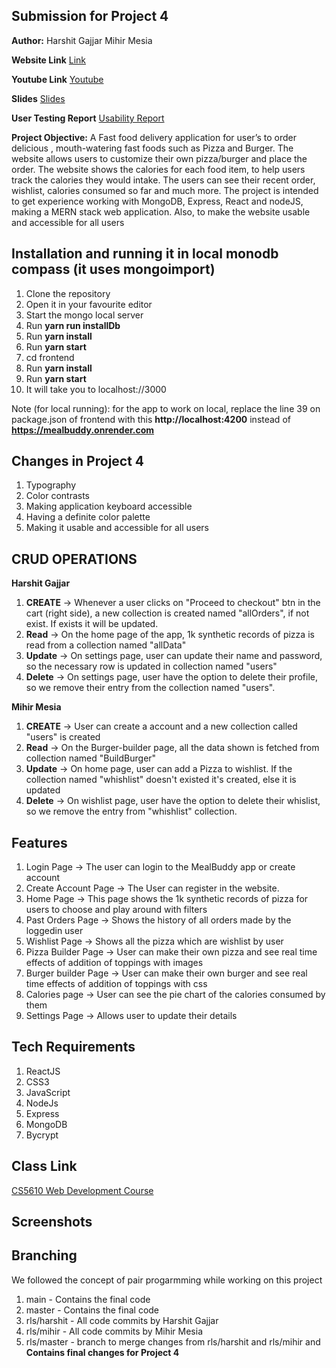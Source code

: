 ## Submission for Project 4


**Author:**
Harshit Gajjar Mihir Mesia

**Website Link**
[Link](https://mealbuddyimp.onrender.com/)

**Youtube Link**
[Youtube](https://youtu.be/ctrk_zofnHc)

**Slides**
[Slides](https://docs.google.com/presentation/d/1SA1F1KMbLwWGUKIu_JYuL1rBnGhLtNHnzWSbxaJKzks/edit#slide=id.g1b6a7a985ad_0_59)

**User Testing Report**
[Usability Report](https://drive.google.com/drive/folders/1HRiaKDMK-DO5QW7-mF_Sk6FsRrGpn90w?usp=share_link)

**Project Objective:**
A Fast food delivery application for user’s to order delicious , mouth-watering fast foods such as Pizza and Burger. The website allows users to customize their own pizza/burger and place the order. The website shows the calories for each food item, to help users track the calories they would intake. The users can see their recent order, wishlist, calories consumed so far and much more. The project is intended to get experience working with MongoDB, Express, React and nodeJS, making a MERN stack web application. Also, to make the website usable and accessible for all users

## Installation and running it in local monodb compass (it uses mongoimport)

1. Clone the repository
2. Open it in your favourite editor
3. Start the mongo local server
4. Run **yarn run installDb**
5. Run **yarn install**
6. Run **yarn start**
7. cd frontend
8. Run **yarn install**
9. Run **yarn start**
10. It will take you to localhost://3000

Note (for local running): for the app to work on local, replace the line 39 on package.json of frontend with this **http://localhost:4200** instead of **https://mealbuddy.onrender.com**

## Changes in Project 4
1. Typography
2. Color contrasts
3. Making application keyboard accessible
4. Having a definite color palette
5. Making it usable and accessible for all users

## CRUD OPERATIONS

**Harshit Gajjar**

1. **CREATE** -> Whenever a user clicks on "Proceed to checkout" btn in the cart (right side), a new collection is created named "allOrders", if not exist. If exists it will be updated.
2. **Read** -> On the home page of the app, 1k synthetic records of pizza is read from a collection named "allData"
3. **Update** -> On settings page, user can update their name and password, so the necessary row is updated in collection named "users"
4. **Delete** -> On settings page, user have the option to delete their profile, so we remove their entry from the collection named "users".

**Mihir Mesia**

1. **CREATE** -> User can create a account and a new collection called "users" is created
2. **Read** -> On the Burger-builder page, all the data shown is fetched from collection named "BuildBurger"
3. **Update** -> On home page, user can add a Pizza to wishlist. If the collection named "whishlist" doesn't existed it's created, else it is updated
4. **Delete** -> On wishlist page, user have the option to delete their whislist, so we remove the entry from "whishlist" collection.

## Features

1. Login Page -> The user can login to the MealBuddy app or create account
2. Create Account Page -> The User can register in the website.
3. Home Page -> This page shows the 1k synthetic records of pizza for users to choose and play around with filters
4. Past Orders Page -> Shows the history of all orders made by the loggedin user
5. Wishlist Page -> Shows all the pizza which are wishlist by user
6. Pizza Builder Page -> User can make their own pizza and see real time effects of addition of toppings with images
7. Burger builder Page -> User can make their own burger and see real time effects of addition of toppings with css
8. Calories page -> User can see the pie chart of the calories consumed by them
9. Settings Page -> Allows user to update their details

## Tech Requirements

1. ReactJS
2. CSS3
3. JavaScript
4. NodeJs
5. Express
6. MongoDB
7. Bycrypt

## Class Link

[CS5610 Web Development Course](https://johnguerra.co/classes/webDevelopment_fall_2022/)

## Screenshots


## Branching
We followed the concept of pair progarmming while working on this project

1. main - Contains the final code
2. master - Contains the final code
3. rls/harshit - All code commits by Harshit Gajjar
4. rls/mihir - All code commits by Mihir Mesia
5. rls/master - branch to merge changes from rls/harshit and rls/mihir and **Contains final changes for Project 4**
